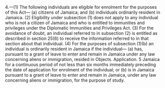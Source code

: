 4.—(1) The following individuals are eligible for enrolment for the
purposes of this Act—
(a) citizens of Jamaica; and
(b) individuals ordinarily resident in Jamaica.
(2) Eligibility under subsection (1) does not apply to any
individual who is not a citizen of Jamaica and who is entitled to immunities
and privileges under the Diplomatic Immunities and Privileges Act.
(3) For the avoidance of doubt, an individual referred to in
subsection (2) is entitled as described in section 25(6) to receive the
information referred to in that section about that individual.
(4) For the purposes of subsection (1)(b) an individual is
ordinarily resident in Jamaica if the individual—
(a) has, pursuant to a grant of leave to enter and remain in Jamaica
under any law concerning aliens or immigration, resided in
Objects.
Application.
5
Jamaica for a continuous period of not less than six months
immediately preceding the date of application for enrolment
of the individual; or
(b) is in Jamaica pursuant to a grant of leave to enter and remain
in Jamaica, under any law concerning aliens or immigration,
for the purpose of study.
